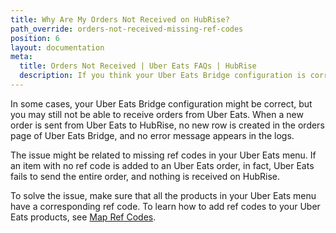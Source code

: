 ```yaml
---
title: Why Are My Orders Not Received on HubRise?
path_override: orders-not-received-missing-ref-codes
position: 6
layout: documentation
meta:
  title: Orders Not Received | Uber Eats FAQs | HubRise
  description: If you think your Uber Eats Bridge configuration is correct, and you still do not receive orders from Uber Eats, there might be products with missing ref codes in your menu.
---
```


In some cases, your Uber Eats Bridge configuration might be correct, but you may still not be able to receive orders from Uber Eats. When a new order is sent from Uber Eats to HubRise, no new row is created in the orders page of Uber Eats Bridge, and no error message appears in the logs.

The issue might be related to missing ref codes in your Uber Eats menu. If an item with no ref code is added to an Uber Eats order, in fact, Uber Eats fails to send the entire order, and nothing is received on HubRise.

To solve the issue, make sure that all the products in your Uber Eats menu have a corresponding ref code. To learn how to add ref codes to your Uber Eats products, see [Map Ref Codes](/apps/uber-eats/map-ref-codes).
